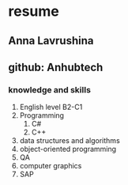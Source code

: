 # resume #

## Anna Lavrushina

## github: Anhubtech

### knowledge and skills

1. English level B2-C1
2. Programming
    1. C#
    2. C++
3. data structures and algorithms
4. object-oriented programming
5. QA
6. computer graphics
7. SAP
